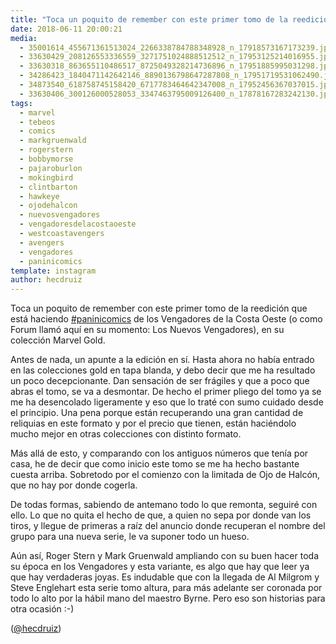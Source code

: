 ```yaml
---
title: "Toca un poquito de remember con este primer tomo de la reedición que está haciendo #paninicomics de los Vengadores de la Costa Oeste (o como Forum llamó aquí en su momento: Los Nuevos Vengadores)"
date: 2018-06-11 20:00:21
media: 
  - 35001614_455671361513024_2266338784788348928_n_17918573167173239.jpg
  - 33630429_208126553336559_3271751024888512512_n_17953125214016955.jpg
  - 33630318_863655110486517_8725049328214736896_n_17951885995031298.jpg
  - 34286423_1840471142642146_8890136798647287808_n_17951719531062490.jpg
  - 34873540_618758745158420_6717783464642347008_n_17952456367037015.jpg
  - 33630406_300126000528053_3347463795009126400_n_17878167283242130.jpg
tags: 
  - marvel
  - tebeos
  - comics
  - markgruenwald
  - rogerstern
  - bobbymorse
  - pajaroburlon
  - mokingbird
  - clintbarton
  - hawkeye
  - ojodehalcon
  - nuevosvengadores
  - vengadoresdelacostaoeste
  - westcoastavengers
  - avengers
  - vengadores
  - paninicomics
template: instagram
author: hecdruiz
---
```


Toca un poquito de remember con este primer tomo de la reedición que está haciendo [#paninicomics](/tags/paninicomics) de los Vengadores de la Costa Oeste (o como Forum llamó aquí en su momento: Los Nuevos Vengadores), en su colección Marvel Gold.


Antes de nada, un apunte a la edición en sí. Hasta ahora no había entrado en las colecciones gold en tapa blanda, y debo decir que me ha resultado un poco decepcionante. Dan sensación de ser frágiles y que a poco que abras el tomo, se va a desmontar. De hecho el primer pliego del tomo ya se me ha desencolado ligeramente y eso que lo traté con sumo cuidado desde el principio. Una pena porque están recuperando una gran cantidad de reliquias en este formato y por el precio que tienen, están haciéndolo mucho mejor en otras colecciones con distinto formato.


Más allá de esto, y comparando con los antiguos números que tenía por casa, he de decir que como inicio este tomo se me ha hecho bastante cuesta arriba. Sobretodo por el comienzo con la limitada de Ojo de Halcón, que no hay por donde cogerla.


De todas formas, sabiendo de antemano todo lo que remonta, seguiré con ello. Lo que no quita el hecho de que, a quien no sepa por donde van los tiros, y llegue de primeras a raíz del anuncio donde recuperan el nombre del grupo para una nueva serie, le va suponer todo un hueso.


Aún así, Roger Stern y Mark Gruenwald ampliando con su buen hacer toda su época en los Vengadores y esta variante, es algo que hay que leer ya que hay verdaderas joyas. Es indudable que con la llegada de Al Milgrom y Steve Englehart esta serie tomo altura, para más adelante ser coronada por todo lo alto por la hábil mano del maestro Byrne. Pero eso son historias para otra ocasión :-)




([@hecdruiz](https://instagram.com/hecdruiz))
